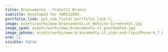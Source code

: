 ```yaml
---
title: Brancamenta - Fratelli Branca
subtitle: Developed for YAM112003.
portfolio_link: get_sub_field('portfolio_link');
image: assets/works/www.brancamenta.it_Website-Screenshot.jpg
image_ipad: assets/works/www.brancamenta.it_guardaiPad.jpg
image_iphone: assets/works/www.brancamenta.it_sips-and-tipsiPhone-6_7_8-copia.jpg
ord: 11
visible: false
---
```


